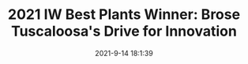 ---
"title": "2021 IW Best Plants Winner: Brose Tuscaloosa's Drive for Innovation"
"date": "2021-9-14 18:1:39"
"feed_name": "INDUSTRYWEEK"
"feed_website": "https://www.industryweek.com/"
"feed_rss": "https://www.industryweek.com/__rss/website-scheduled-content.xml?input=%7B%22sectionAlias%22%3A%22home%22%7D"
"link": "https://www.industryweek.com/resources/industryweek-best-plants-awards/article/21173807/leading-with-people-a-new-drive-for-innovation"
"file": "_posts/2021-1-1-16b0521323f5faa0e239a96d284d170ebf5da5c0.md"
"accident": "0"
"drilling": "0"
"dead": "0"
"injured": "0"
"where": "unknown site"
---
